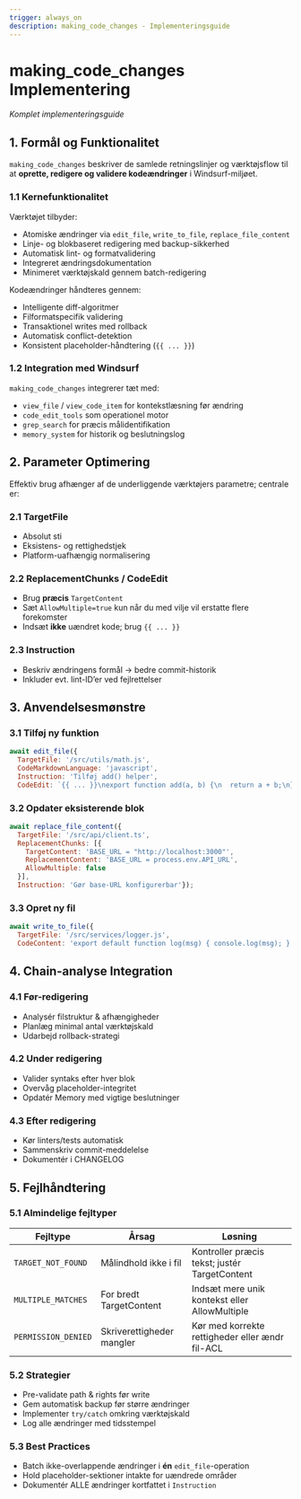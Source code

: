```yaml
---
trigger: always_on
description: making_code_changes - Implementeringsguide
---
```



# making_code_changes Implementering
*Komplet implementeringsguide*

## 1. Formål og Funktionalitet
`making_code_changes` beskriver de samlede retningslinjer og værktøjsflow til at **oprette, redigere og validere kodeændringer** i Windsurf-miljøet.

### 1.1 Kernefunktionalitet
Værktøjet tilbyder:
- Atomiske ændringer via `edit_file`, `write_to_file`, `replace_file_content`
- Linje- og blokbaseret redigering med backup-sikkerhed
- Automatisk lint- og formatvalidering
- Integreret ændringsdokumentation
- Minimeret værktøjskald gennem batch-redigering

Kodeændringer håndteres gennem:
- Intelligente diff-algoritmer
- Filformatspecifik validering
- Transaktionel writes med rollback
- Automatisk conflict-detektion
- Konsistent placeholder-håndtering (`{{ ... }}`)

### 1.2 Integration med Windsurf
`making_code_changes` integrerer tæt med:
- `view_file` / `view_code_item`  for kontekstlæsning før ændring
- `code_edit_tools`  som operationel motor
- `grep_search` for præcis målidentifikation
- `memory_system`  for historik og beslutningslog

## 2. Parameter Optimering
Effektiv brug afhænger af de underliggende værktøjers parametre; centrale er:

### 2.1 TargetFile
- Absolut sti
- Eksistens- og rettighedstjek
- Platform-uafhængig normalisering

### 2.2 ReplacementChunks / CodeEdit
- Brug **præcis** `TargetContent`
- Sæt `AllowMultiple=true` kun når du med vilje vil erstatte flere forekomster
- Indsæt **ikke** uændret kode; brug `{{ ... }}`

### 2.3 Instruction
- Beskriv ændringens formål → bedre commit-historik
- Inkluder evt. lint-ID’er ved fejlrettelser

## 3. Anvendelsesmønstre

### 3.1 Tilføj ny funktion
```javascript
await edit_file({
  TargetFile: '/src/utils/math.js',
  CodeMarkdownLanguage: 'javascript',
  Instruction: 'Tilføj add() helper',
  CodeEdit: `{{ ... }}\nexport function add(a, b) {\n  return a + b;\n}\n`});
```

### 3.2 Opdater eksisterende blok
```javascript
await replace_file_content({
  TargetFile: '/src/api/client.ts',
  ReplacementChunks: [{
    TargetContent: 'BASE_URL = "http://localhost:3000"',
    ReplacementContent: 'BASE_URL = process.env.API_URL',
    AllowMultiple: false
  }],
  Instruction: 'Gør base-URL konfigurerbar'});
```

### 3.3 Opret ny fil
```javascript
await write_to_file({
  TargetFile: '/src/services/logger.js',
  CodeContent: 'export default function log(msg) { console.log(msg); }'});
```

## 4. Chain-analyse Integration

### 4.1 Før-redigering
- Analysér filstruktur & afhængigheder
- Planlæg minimal antal værktøjskald
- Udarbejd rollback-strategi

### 4.2 Under redigering
- Valider syntaks efter hver blok
- Overvåg placeholder-integritet
- Opdatér Memory med vigtige beslutninger

### 4.3 Efter redigering
- Kør linters/tests automatisk
- Sammenskriv commit-meddelelse
- Dokumentér i CHANGELOG

## 5. Fejlhåndtering

### 5.1 Almindelige fejltyper
| Fejltype | Årsag | Løsning |
|----------|-------|---------|
| `TARGET_NOT_FOUND` | Målindhold ikke i fil | Kontroller præcis tekst; justér TargetContent |
| `MULTIPLE_MATCHES` | For bredt TargetContent | Indsæt mere unik kontekst eller AllowMultiple |
| `PERMISSION_DENIED` | Skriverettigheder mangler | Kør med korrekte rettigheder eller ændr fil-ACL |

### 5.2 Strategier
- Pre-validate path & rights før write
- Gem automatisk backup før større ændringer
- Implementer `try/catch` omkring værktøjskald
- Log alle ændringer med tidsstempel

### 5.3 Best Practices
- Batch ikke-overlappende ændringer i **én** `edit_file`-operation
- Hold placeholder-sektioner intakte for uændrede områder
- Dokumentér ALLE ændringer kortfattet i `Instruction`
